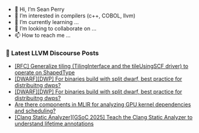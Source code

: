 - 👋 Hi, I’m Sean Perry
- 👀 I’m interested in compilers (c++, COBOL, llvm)
- 🌱 I’m currently learning ...
- 💞️ I’m looking to collaborate on ...
- 📫 How to reach me ...

<!---
s66perry/s66perry is a ✨ special ✨ repository because its `README.md` (this file) appears on your GitHub profile.
You can click the Preview link to take a look at your changes.
--->
### 📕 Latest LLVM Discourse Posts

<!-- DISCOURSE-LLVM:START -->
- [[RFC] Generalize tiling &lpar;TilingInterface and the tileUsingSCF driver&rpar; to operate on ShapedType](https://discourse.llvm.org/t/rfc-generalize-tiling-tilinginterface-and-the-tileusingscf-driver-to-operate-on-shapedtype/85552#post_3)
- [[DWARF][DWP] For binaries build with split dwarf, best practice for distribuitng dwps?](https://discourse.llvm.org/t/dwarf-dwp-for-binaries-build-with-split-dwarf-best-practice-for-distribuitng-dwps/85579#post_2)
- [[DWARF][DWP] For binaries build with split dwarf, best practice for distribuitng dwps?](https://discourse.llvm.org/t/dwarf-dwp-for-binaries-build-with-split-dwarf-best-practice-for-distribuitng-dwps/85579#post_1)
- [Are there components in MLIR for analyzing GPU kernel dependencies and scheduling?](https://discourse.llvm.org/t/are-there-components-in-mlir-for-analyzing-gpu-kernel-dependencies-and-scheduling/85578#post_1)
- [[Clang Static Analyzer][GSoC 2025] Teach the Clang Static Analyzer to understand lifetime annotations](https://discourse.llvm.org/t/clang-static-analyzer-gsoc-2025-teach-the-clang-static-analyzer-to-understand-lifetime-annotations/84487#post_15)
<!-- DISCOURSE-LLVM:END -->
